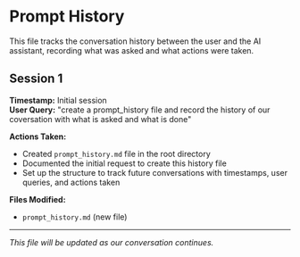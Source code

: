 # Prompt History

This file tracks the conversation history between the user and the AI assistant, recording what was asked and what actions were taken.

## Session 1

**Timestamp:** Initial session  
**User Query:** "create a prompt_history file and record the history of our coversation with what is asked and what is done"

**Actions Taken:**
- Created `prompt_history.md` file in the root directory
- Documented the initial request to create this history file
- Set up the structure to track future conversations with timestamps, user queries, and actions taken

**Files Modified:**
- `prompt_history.md` (new file)

---

*This file will be updated as our conversation continues.* 